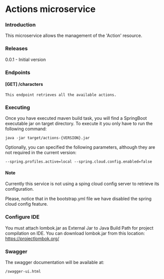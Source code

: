 Actions microservice 
============================================

### Introduction

This microservice allows the management of the 'Action' resource. 

### Releases

0.0.1 - Initial version



### Endpoints

#### [GET] /characters

	This endpoint retrieves all the available actions.
	

### Executing

Once you have executed maven build task, you will find a SpringBoot executable jar on target directory. To execute it you only have to run the following command:
		
	java -jar target/actions-{VERSION}.jar

Optionally, you can specified the following parameters, although they are not required in the current version:

	--spring.profiles.active=local --spring.cloud.config.enabled=false
	

#### Note

Currently this service is not using a sping cloud config server to retrieve its configuration.

Please, notice that in the bootstrap.yml file we have disabled the spring cloud config feature.


### Configure IDE

You must attach lombok.jar as External Jar to Java Build Path for project compilation on IDE. 
You can download lombok.jar from this location: https://projectlombok.org/ 


### Swagger

The swagger documentation will be available at:

	/swagger-ui.html
	
